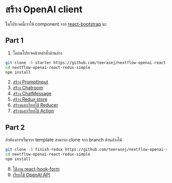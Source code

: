 
# สร้าง OpenAI client 

ในโปรเจคนี้เราใช้ component จาก [react-bootstrap](https://react-bootstrap.netlify.app/) นะ

## Part 1

1. โคลนโปรเจคด้วยคำสั่งด้านล่าง

```bash
git clone -b starter https://github.com/teerasej/nextflow-openai-react-redux-simple
cd nextflow-openai-react-redux-simple
npm install 
```

2. [สร้าง PromptInput](2-promptinput.md)
3. [สร้าง Chatroom](3-chatroom.md)
4. [สร้าง ChatMessage](4-message-box.md)
5. [สร้าง Redux store](5-store.md)
6. [สร้างและเรียกใช้ Reducer](6-reducer.md)
7. [สร้างและเรียกใช้ Action](7-action.md)

## Part 2

ถ้าต้องการเริ่มจาก template สามารถ clone จาก branch ด้านล่างได้ 

```bash
git clone -b finish-redux https://github.com/teerasej/nextflow-openai-react-redux-simple
cd nextflow-openai-react-redux-simple
npm install 
```

8. [ใช้งาน react-hook-form](8-form.md)
9. [เรียกใช้ OpenAI API](9-openai.md)
